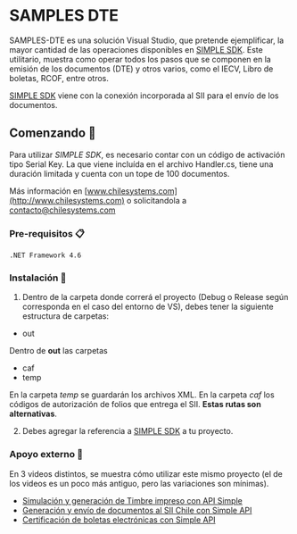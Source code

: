 # SAMPLES DTE

SAMPLES-DTE es una solución Visual Studio, que pretende ejemplificar, la mayor cantidad de las operaciones disponibles en [SIMPLE SDK](http://www.chilesystems.com/Productos). Este utilitario, muestra como operar todos los pasos que se componen en la emisión de los documentos (DTE) y otros varios, como el IECV, Libro de boletas, RCOF, entre otros.

[SIMPLE SDK](http://www.chilesystems.com/Productos) viene con la conexión incorporada al SII para el envío de los documentos.

## Comenzando 🚀

Para utilizar *SIMPLE SDK*, es necesario contar con un código de activación tipo Serial Key. La que viene incluída en el archivo Handler.cs, tiene una duración limitada y cuenta con un tope de 100 documentos.

Más información en [www.chilesystems.com](http://www.chilesystems.com) o solicitandola a contacto@chilesystems.com

### Pre-requisitos 📋

```
.NET Framework 4.6
```
### Instalación 🔧

1. Dentro de la carpeta donde correrá el proyecto (Debug o Release según corresponda en el caso del entorno de VS), debes tener la siguiente estructura de carpetas:

* out

Dentro de **out** las carpetas
 * caf
 * temp

En la carpeta _temp_ se guardarán los archivos XML. En la carpeta _caf_ los códigos de autorización de folios que entrega el SII. **Estas rutas son alternativas**.

2. Debes agregar la referencia a [SIMPLE SDK](http://www.chilesystems.com/SDK/SIMPLE_SDK.dll) a tu proyecto.

### Apoyo externo 🔩

En 3 videos distintos, se muestra cómo utilizar este mismo proyecto (el de los videos es un poco más antiguo, pero las variaciones son mínimas).

* [Simulación y generación de Timbre impreso con API Simple](https://www.youtube.com/watch?v=ZLRxZ58b-w4)
* [Generación y envío de documentos al SII Chile con Simple API](https://www.youtube.com/watch?v=q20kf8eke50)
* [Certificación de boletas electrónicas con Simple API](https://www.youtube.com/watch?v=gq5mBIAyf6o)


